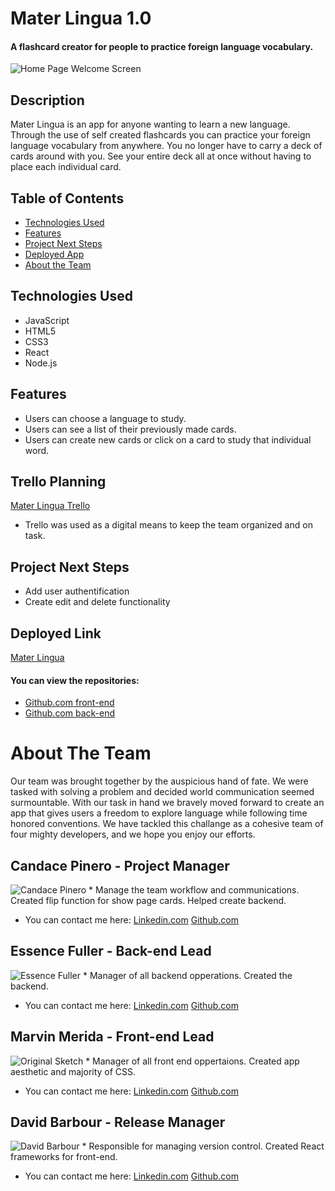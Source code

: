 # Mater Lingua 1.0

#### A flashcard creator for people to practice foreign language vocabulary. 
<img src="https://i.imgur.com/e4HO4cN.png" alt="Home Page Welcome Screen"/>

## Description
Mater Lingua is an app for anyone wanting to learn a new language. Through the use of self created flashcards you can practice your foreign language vocabulary from anywhere. You no longer have to carry a deck of cards around with you. See your entire deck all at once without having to place each individual card.  

## Table of Contents
* [Technologies Used](#technologiesused)
* [Features](#features)
* [Project Next Steps](#nextsteps)
* [Deployed App](#deployment)
* [About the Team](#team)

## <a name="technologiesused"></a>Technologies Used
* JavaScript
* HTML5
* CSS3
* React
* Node.js


## Features
* Users can choose a language to study.
* Users can see a list of their previously made cards.
* Users can create new cards or click on a card to study that individual word. 


## Trello Planning
[Mater Lingua Trello](https://trello.com/b/nKZlIljC/mater-lingua)
* Trello was used as a digital means to keep the team organized and on task. 

## <a name="nextsteps"></a>Project Next Steps
* Add user authentification
* Create edit and delete functionality 

## <a name="deployment"></a>Deployed Link
[Mater Lingua](https://materlingua.netlify.app/)

#### You can view the repositories:
* [Github.com front-end](https://github.com/mmarvin3/Project-3-Application-Frontend/)
* [Github.com back-end](https://github.com/eufuller/Project-3-Application)


# <a name="team"></a>About The Team
Our team was brought together by the auspicious hand of fate. We were tasked with solving a problem and decided world communication seemed surmountable. With our task in hand we bravely moved forward to create an app that gives users a freedom to explore language while following time honored conventions. We have tackled this challange as a cohesive team of four mighty developers, and we hope you enjoy our efforts.

## Candace Pinero - Project Manager
<img src="https://i.imgur.com/DZUoqrab.jpg" alt="Candace Pinero"/>
* Manage the team workflow and communications. Created flip function for show page cards. Helped create backend.

* You can contact me here:
[Linkedin.com](https://www.linkedin.com/in/candace-pinero-84a6b922b/)
[Github.com](https://github.com/candacepinero)

## Essence Fuller - Back-end Lead
<img src="https://i.imgur.com/O9Gj1X0b.jpg" alt="Essence Fuller"/>
* Manager of all backend opperations. Created the backend. 

* You can contact me here:
[Linkedin.com](https://www.linkedin.com/in/essencefuller/)
[Github.com](https://github.com/eufuller)

## Marvin Merida - Front-end Lead
<img src="https://i.imgur.com/0gsV0B1b.jpg" alt="Original Sketch"/>
* Manager of all front end oppertaions. Created app aesthetic and majority of CSS.

* You can contact me here:
[Linkedin.com](https://www.linkedin.com/in/marvin-merida/)
[Github.com](https://github.com/mmarvin3)

## David Barbour - Release Manager
<img src="https://i.imgur.com/T9PDInob.png" alt="David Barbour"/>
* Responsible for managing version control. Created React frameworks for front-end. 

* You can contact me here:
[Linkedin.com](https://www.linkedin.com/in/david-barbour/)
[Github.com](https://github.com/BarbourD)



